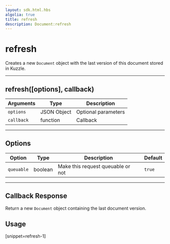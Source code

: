 ```yaml
---
layout: sdk.html.hbs
algolia: true
title: refresh
description: Document:refresh
---
```

  

# refresh
Creates a new `Document` object with the last version of this document stored in Kuzzle.

---

## refresh([options], callback)

| Arguments | Type | Description |
|---------------|---------|----------------------------------------|
| ``options`` | JSON Object | Optional parameters |
| ``callback`` | function | Callback |

---

## Options

| Option | Type | Description | Default |
|---------------|---------|----------------------------------------|---------|
| ``queuable`` | boolean | Make this request queuable or not  | ``true`` |

---

## Callback Response

Return a new `Document` object containing the last document version.

## Usage

[snippet=refresh-1]
